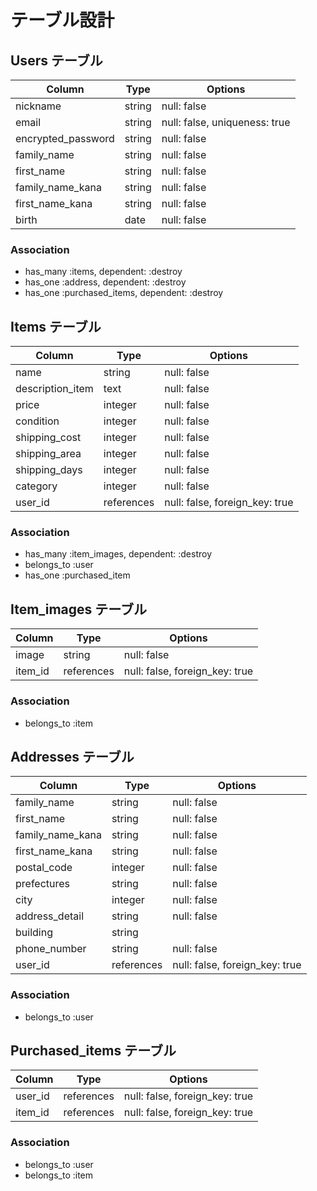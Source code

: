# テーブル設計

## Users テーブル

| Column             | Type   | Options                       |
| ------------------ | ------ | ------------------------------|
| nickname           | string | null: false                   |
| email              | string | null: false, uniqueness: true |
| encrypted_password | string | null: false                   |
| family_name        | string | null: false                   |
| first_name         | string | null: false                   |
| family_name_kana   | string | null: false                   |
| first_name_kana    | string | null: false                   |
| birth              | date   | null: false                   |

### Association

- has_many :items, dependent: :destroy
- has_one :address, dependent: :destroy
- has_one :purchased_items, dependent: :destroy

## Items テーブル

| Column           | Type       | Options                        |
| ---------------- | ---------- | -------------------------------|
| name             | string     | null: false                    |
| description_item | text       | null: false                    |
| price            | integer    | null: false                    |
| condition        | integer    | null: false                    |
| shipping_cost    | integer    | null: false                    |
| shipping_area    | integer    | null: false                    |
| shipping_days    | integer    | null: false                    |
| category         | integer    | null: false                    |
| user_id          | references | null: false, foreign_key: true |

### Association

- has_many :item_images, dependent: :destroy
- belongs_to :user
- has_one :purchased_item

## Item_images テーブル

| Column  | Type       | Options                        |
| ------- | ---------- | -------------------------------|
| image   | string     | null: false                    |
| item_id | references | null: false, foreign_key: true |

### Association

- belongs_to :item

## Addresses テーブル

| Column           | Type       | Options                        |
| ---------------- | ---------- | -------------------------------|
| family_name      | string     | null: false                    |
| first_name       | string     | null: false                    |
| family_name_kana | string     | null: false                    |
| first_name_kana  | string     | null: false                    |
| postal_code      | integer    | null: false                    |
| prefectures      | string     | null: false                    |
| city             | integer    | null: false                    |
| address_detail   | string     | null: false                    |
| building         | string     |                                |
| phone_number     | string     | null: false                    |
| user_id          | references | null: false, foreign_key: true |

### Association

- belongs_to :user

## Purchased_items テーブル

| Column  | Type       | Options                        |
| ------- | ---------- | -------------------------------|
| user_id | references | null: false, foreign_key: true |
| item_id | references | null: false, foreign_key: true |

### Association

- belongs_to :user
- belongs_to :item